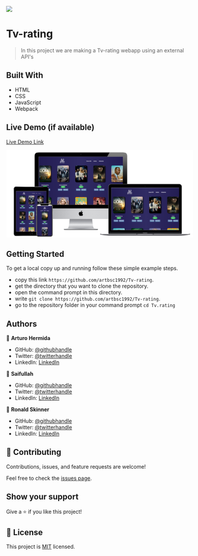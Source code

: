 ![](https://img.shields.io/badge/Microverse-blueviolet)

# Tv-rating

>  In this project we are making a Tv-rating webapp using an external API's


## Built With

- HTML
- CSS
- JavaScript
- Webpack

## Live Demo (if available)

[Live Demo Link]()

<img src="./assets/icons/projectss.png" alt="Saifullah"/>


## Getting Started

To get a local copy up and running follow these simple example steps.

- copy this link `https://github.com/artbsc1992/Tv-rating`.
- get the directory that you want to clone the repository.
- open the command prompt in this directory.
- write `git clone https://github.com/artbsc1992/Tv-rating`.
- go to the repository folder in your command prompt `cd Tv.rating`



## Authors

👤 **Arturo Hermida**

- GitHub: [@githubhandle](https://github.com/Artbsc1992)
- Twitter: [@twitterhandle](https://twitter.com/Arturo_D_Rock)
- LinkedIn: [LinkedIn](https://linkedin.com/in/arturo-hermida29)

👤 **Saifullah**

- GitHub: [@githubhandle](https://github.com/saifullah767)
- Twitter: [@twitterhandle](https://twitter.com/twitterhandle)
- LinkedIn: [LinkedIn](https://www.linkedin.com/in/saifullah-khan-b0637b169/)

👤 **Ronald Skinner**

- GitHub: [@githubhandle](https://github.com/rskinnerc)
- Twitter: [@twitterhandle](https://twitter.com/XSkinner)
- LinkedIn: [LinkedIn](https://linkedin.com/in/linkedinhandle)

## 🤝 Contributing

Contributions, issues, and feature requests are welcome!

Feel free to check the [issues page](../../issues/).

## Show your support

Give a ⭐️ if you like this project!

## 📝 License

This project is [MIT](./MIT.md) licensed.
